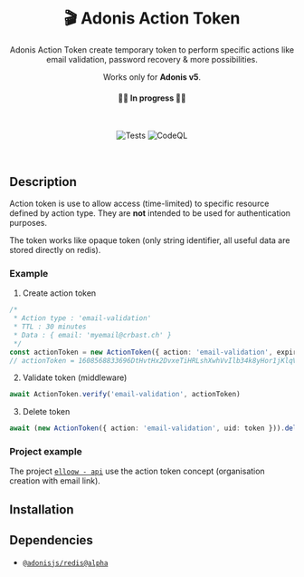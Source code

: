 <div align="center">
  
# 🎬 Adonis Action Token 
Adonis Action Token create temporary token to perform specific actions like email validation, password recovery & more possibilities. 

Works only for **Adonis v5**.

#### 👷‍♀️ In progress 👷‍♂️

<br>

![Tests](https://github.com/crbast/adonis-action-token/workflows/Tests/badge.svg?branch=main)
![CodeQL](https://github.com/crbast/adonis-action-token/workflows/CodeQL/badge.svg?branch=main)

<br>

</div>

## Description
Action token is use to allow access (time-limited) to specific resource defined by action type. They are **not** intended to be used for authentication purposes.

The token works like opaque token (only string identifier, all useful data are stored directly on redis).

### Example
1. Create action token 
```ts
/*
 * Action type : 'email-validation'
 * TTL : 30 minutes
 * Data : { email: 'myemail@crbast.ch' }
 */
const actionToken = new ActionToken({ action: 'email-validation', expiration: 1800, data: { email: 'myemail@crbast.ch' } })
// actionToken = 1608568833696DtHvtHx2DvxeTiHRLshXwhVvIlb34k8yHor1jKlqV5
```
2. Validate token (middleware)
```ts
await ActionToken.verify('email-validation', actionToken)
```
3. Delete token 
```ts
await (new ActionToken({ action: 'email-validation', uid: token })).delete()
```

### Project example

The project [`elloow - api`](https://github.com/elloow/elloow) use the action token concept (organisation creation with email link).

## Installation 

## Dependencies
- [`@adonisjs/redis@alpha`](https://github.com/adonisjs/redis)

